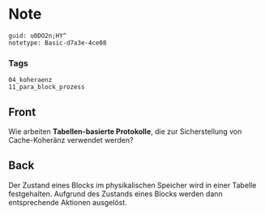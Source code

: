 # Note
```
guid: u0DO2n;HY^
notetype: Basic-d7a3e-4ce08
```

### Tags
```
04_koheraenz
11_para_block_prozess
```

## Front
Wie arbeiten <b>Tabellen-basierte Protokolle</b>, die zur
Sicherstellung von Cache-Koheränz verwendet werden?

## Back
Der Zustand eines Blocks im physikalischen Speicher wird in einer Tabelle festgehalten. Aufgrund des Zustands eines Blocks werden dann entsprechende Aktionen ausgelöst.
